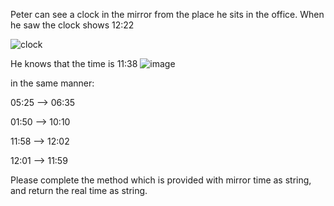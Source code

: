 Peter can see a clock in the mirror from the place he sits in the office. When he saw the clock shows 12:22

![clock](https://dl.dropboxusercontent.com/u/106820791/KataPic6.png) 

He knows that the time is 11:38
![image](https://dl.dropboxusercontent.com/u/106820791/KataPic7.png)

in the same manner:

05:25 --> 06:35

01:50 --> 10:10

11:58 --> 12:02

12:01 --> 11:59

Please complete the method which is provided with mirror time as string, and return the real time as string.